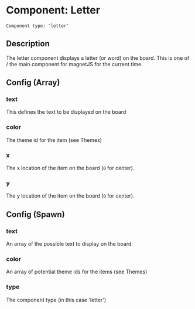 Component: Letter
=================

```
Component type: 'letter'
```

## Description

The letter component displays a letter (or word) on the board. This is one of / the main component for magnetJS for the current time.

## Config (Array)

### text

This defines the text to be displayed on the board

### color

The theme id for the item (see Themes)

### x

The x location of the item on the board (`0` for center).

### y

The y location of the item on the board (`0` for center).

## Config (Spawn)

### text

An array of the possible text to display on the board.

### color

An array of potential theme ids for the items (see Themes)

### type

The component type (in this case 'letter')